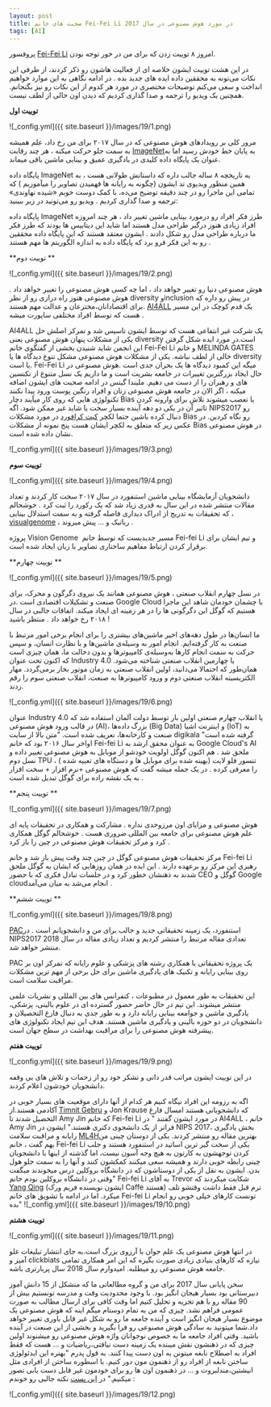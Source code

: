 ```yaml
---
layout: post
title: صحبت های خانم Fei-Fei Li در مورد هوش مصنوعی در سال 2017
tags: [AI]
---
```

پروفسور [Fei-Fei Li](http://vision.stanford.edu/feifeili/) امروز ۸ توییت زدن که برای من در خور توجه بودن.

در این هشت توییت ایشون خلاصه ای از فعالیت هاشون رو ذکر کردند، از طرفی این نکات می‌تونه به محققین داده ایده های جدید بده . در ادامه نگاهی به این موارد خواهیم انداخت و سعی می‌کنم توضیحات مختصری در مورد هر کدوم از این نکات  رو نیز بگنجانم. همچنین یک ویدیو را ترجمه و صدا گذاری کردیم که دیدن اون خالی از لطف نیست.

**توییت اول**

![_config.yml]({{ site.baseurl }}/images/19/1.png)

مرور کلی بر رویدادهای هوش مصنوعی که در سال ۲۰۱۷ برای من رخ داد، علم همیشه به سمت جلو حرکت میکنه ، هر چند رقابت [ImageNet](http://www.image-net.org/ )به پایان خط خودش رسید اما به عنوان یک پایگاه داده کلیدی در یادگیری عمیق و بینایی ماشین باقی میماند.

پایگاه داده ImageNet یه تاریخچه ۸ ساله جالب داره که داستانش طولانی هست ، به همین منظور ویدیوی تد ایشون (چگونه به رایانه ها فهمیدن تصاویر را میآموزیم ) که تمامی این ماجرا رو در چند دقیقه توضیح می‌ده، با کمک دوست خوبم «شیده نهاوندی» ترجمه و صدا گذاری کردیم . ویدیو رو می‌تونید در زیر ببینید:

<div id="15141327168952934"><script type="text/JavaScript" src="https://www.aparat.com/embed/dBkqm?data[rnddiv]=15141327168952934&data[responsive]=yes"></script></div>


پایگاه داده ImageNet طرز فکر افراد رو درمورد بینایی ماشین تغییر داد ، هر چند امروزه افراد زیادی هنوز درگیر طراحی مدل هستند اما شاید این دیتابیس ها بودند که طرز فکر ما  درباره طراحی مدل رو شکل دادند . ایشون معتقد هستند که این پایگاه داده محققین رو به این فکر فرو برد که پایگاه داده به اندازه الگوریتم ها مهم هستند .

**توییت دوم **

![_config.yml]({{ site.baseurl }}/images/19/2.png)

هوش مصنوعی دنیا رو تغییر خواهد داد ، اما چه کسی هوش مصنوعی را تغییر خواهد داد . هوش مصنوعی هنوز راه درازی رو از نظر diversity  وinclusion  در پیش رو داره که برای اقتصادانان،مخترعان و عدالت مهم هستند. [AI4ALL](http://ai-4-all.org/) یک قدم کوچک در این مسیر هست که توسط افراد مختلفی ساپورت میشه .

AI4ALL یک شرکت غیر انتفاعی هست که توسط ایشون تاسیس شد و تمرکز اصلش حل یکی از مشکلات پنهان هوش مصنوعی یعنی diversity   است.در مورد ایده شکل گرفتن این انجمن شاید شنیدن بخشی از گفتگوی خانم Fei-Fei Li و خانم MELINDA GATES خالی از لطف نباشه.
یکی از مشکلات هوش مصنوعی مشکل تنوع دیدگاه ها یا diversity  یا  است. Fei-Fei Li میگه این کمبود دیدگاه ها یک بحران جدی است .هوش مصنوعی در حال ایجاد بزرگترین تغییرات در جامعه بشریت است و ما داریم یک نسل متنوع از تکنسین های و رهبران  را از دست می دهیم. ملیندا گیتس  در ادامه صحبت های ایشون اضافه میکنه ، اگر الان در جامعه هوش مصنوعی زنان و افراد رنگین پوست ورود پیدا نکنند تکنولوژی هایی که روی کار میآیند دچار Bias یا تعصب میشوند تلاش برای وارونه کردن تاثیر آن در یکی دو دهه آینده بسیار سخت یا شاید غیر ممکن شود. اگه NIPS2017 رو دنبال کرده باشین حتما لکچر [کیت کرافورد](https://en.wikipedia.org/wiki/Kate_Crawford) در مورد مشکلات Bias رو نگاه کردین. در عکس زیر که متعلق به لکچر ایشان هست پنج نمونه از مشکلات Bias در هوش مصنوعی نشان داده شده است.

![_config.yml]({{ site.baseurl }}/images/19/3.png)

**توییت سوم**

![_config.yml]({{ site.baseurl }}/images/19/4.png)

دانشجویان آزمایشگاه بینایی ماشین استنفورد در سال ۲۰۱۷ سخت کار کردند و تعداد مقالات منتشر شده در این سال به قدری زیاد شد که یک رکورد را ثبت کرد . خوشحالم که تحقیقات به تدریج از ادراک دیداری فاصله گرفته و به سمت استدلال بینایی ، [visualgenome](http://visualgenome.org) ، رباتیک و ... پیش میروند . 

پروژه Vision Genome ‌ مسیر جدیدیست که توسط خانم Fei-fei Li  و تیم ایشان برای برقرار کردن ارتباط مفاهیم ساختاری تصاویر با زبان ایجاد شده است.

**توییت چهارم **

![_config.yml]({{ site.baseurl }}/images/19/5.png)

در نسل چهارم انقلاب صنعتی ، هوش مصنوعی همانند یک نیروی دگرگون و محرک، برای  صنعت و تشکیلات اقتصادی است .در Google Cloud  با چشمان خودمان شاهد این ماجرا هستیم که گوگل این دگرگونی ها را در هر زمینه ای ایجاد میکند. اتفاقات جالبی در سال ۲۰۱۸ رخ خواهد داد . منتظر باشید !

ما انسان‌ها در طول دهه‌های اخیر ماشین‌های بیشتری را برای انجام برخی امور مرتبط با صنعت به کار گرفته‌ایم. انجام امور به ‌وسیله‌ی ماشین‌ها و با نظارت انسان، و سپس حرکت به سمت انجام کارها به‌وسیله‌ی کامپیوترها و بدون دخالت ما، همان چیزی است که اکنون تحت عنوان Industry 4.0 یا چهارمین انقلاب صنعتی شناخته می‌شود.
همان‌طور که احتمالا می‌دانید، اولین انقلاب صنعتی به زمان موتور بخار برمی‌گردد. مهار الکتریسیته انقلاب صنعتی دوم و ورود کامپیوترها به صنعت، انقلاب صنعتی سوم را رقم زدند.

![_config.yml]({{ site.baseurl }}/images/19/6.png)

عنوان Industry 4.0 یا انقلاب چهارم صنعتی اولین بار توسط دولت آلمان استفاده شد که در قالب ورود هوش مصنوعی (AI)، بزرگ داده‌ها (‌Big Data) و اینترنت اشیا (IoT) به صنعت و کارخانه‌ها، تعریف شده است.
"متن بالا از سایت digikala گرفته شده است"
اواخر سال ۲۰۱۶ بود که خانم Fei-fei Li به عنوان محقق ارشد به Google Cloud's AI ملحق شد . هم اکنون گوگل اولویت خودشو از موبایل به هوش مصنوعی تغییر داده و نسل دوم TPU ، تنسور فلو لایت (بهینه شده برای موبایل ها و دستگاه های تعبیه شده ) را معرفی کرده . در یک جمله میشه گفت که هوش مصنوعی +نرم افزار + سخت افزار به یک نقشه راده برای گوگل تبدیل شده است .

**توییت پنجم **

![_config.yml]({{ site.baseurl }}/images/19/7.png)

هوش مصنوعی و مزایای اون مرزوحدی نداره . مشارکت و همکاری در تحقیقات پایه ای علم هوش مصنوعی برای جامعه بین المللی ضروری هست . خوشحالم گوگل همکاری کرد و مرکز تحقیقات هوش مصنوعی در چین را باز کرد . 

مرکز تحقیقات هوش مصنوعی گوگل در چین چند وقت پیش باز شد و خانم Fei-fei Li رهبری این مرکز رو برعهده دارند . این ایده در همان روزهایی که ایشان به گوگل ملحق شدند به ذهنشان خطور کرد و در جلسات تبادل فکری که با حضور CEO  گوگل و  Google cloudانجام می‌شد به میان می‌آمد .

**توییت ششم **

![_config.yml]({{ site.baseurl }}/images/19/8.png)


[PAC](https://aicare.stanford.edu/)استنفورد، یک زمینه تحقیقاتی جدید و جالب برای من و دانشجویانم است . در NIPS2017 تعدادی مقاله مرتبط را منتشر کردیم و تعداد زیادی مقاله در سال 2018 منتشر خواهد شد.

PAC یک پروژه تحقیقاتی با همکاری رشته های پزشکی و علوم رایانه که تمرکز اون بر روی بینایی رایانه و تکنیک های یادگیری ماشین برای حل برخی از مهم ترین مشکلات مراقبت سلامت است.

این تحقیقات به طور معمول در مطبوعات ، کنفرانس های بین المللی و نشریات علمی منتشر میشوند. این تیم در حال حاضر حضور گسترده ای در علوم بالینی، پزشکی، یادگیری ماشین و جوامعه بینایی رایانه دارد و به طور جدی به دنبال فارغ التحصیلان و دانشجویان در دو حوزه بالینی و یادگیری ماشین هستند. هدف این تیم ایجاد تکنولوژی های پیشرفته هوش مصنوعی را برای مراقبت بهداشت در سطح جهان است.

**توییت هفتم**

![_config.yml]({{ site.baseurl }}/images/19/9.png)

در این توییت ایشون مراتب قدر دانی و تشکر خود رو از زحمات و تلاش های بی وقفه دانشجویان خودشون اعلام کردند. 

اگه به رزومه این افراد نیگاه کنیم هر کدام از آنها دارای موقعیت های بسیار خوبی در آکادمی هستند.از  [Timnit Gebru](https://twitter.com/timnitGebru) و Jon Krause که دانشجویانی هستند امسال فارغ التحصیل شدند تا Amy Jin  که خانم Fei-fei Li در مورد ایشون گفتند " در AI4ALL ، خانم Amy Jin فراتر از یک دانشجوی دکتری هستند." ایشون در NIPS 2017، بخش یادگیری رایانه و مراقبت سلامت    [ML4H](https://ml4health.github.io/2017/)بهترین مقاله رو منتشر کردند. 
یکی از دوستان چینی من بهم گفت ، خانم Fei-fei Li یکی از سخت گیر ترین اساتید در استنفورد هستند و جلب کردن توجهشون به کارتون به هیچ وجه آسون نیست، اما گذشته از اینها با دانشجویان چینی رابطه خوبی دارند و همیشه سعی میکنند کمکشون کنند و آنها را به سمت جلو هول بدن. ایشون به نقل از یکی از دوستاشون که در دانشگاه بروکلین درس میخوندند میگفت "وقتی در دانشگاه بروکلین بودم خانم Fei-fei Li  به آقای Trevor   شکایت میکردند که [Yang Qing](https://twitter.com/jiayq) (ایشون نویسنده فریم ورک  Caffe هستند) ترم قبل فقط داشت وقتشو تلف میکرد. اما در ادامه با تشویق های خانم  Fei-fei Li  تونست کارهای خیلی خوبی رو انجام بده"
![_config.yml]({{ site.baseurl }}/images/19/10.png)

**توییت هشتم**

![_config.yml]({{ site.baseurl }}/images/19/11.png)

در انتها هوش مصنوعی یک علم جوان با آرزوی بزرگ است.به جای انتشار تبلیغات غلو آمیز و clickbiats نیازه که کارهای بنیادی زیادی صورت بگیره که این امر همکاری تمامی جامعه هوش مصنوعی رو میطلبه. امیدوارم سال 2018 سال پربارتری باشه.

سخن پایانی
سال 2017 برای من و گروه مطالعاتی ما که متشکل از 15 دانش آموز دبیرستانی بود بسیار هیجان انگیز بود. با وجود محدودیت وقت و مدرسه تونستیم بیش از 90 مقاله رو با هم تجزیه و تحلیل کنیم اما وقت کافی برای ارسال مطالب به صورت عمومی فراهم نشد.
چیزی که من به تمام دوستام میگم اینه که هوش مصنوعی یک موضوع بسیار هیجان انگیز است و آینده جامعه ما رو به شکل غیر قابل باوری تغییر خواهد داد.شما میتونید به سادگی هوش مصنوعی رو فرا بگیرید و بخشی از این صنعت در آینده باشید. وقتی افراد جامعه ما به خصوص نوجوانان واژه هوش مصنوعی رو میشنوند اولین چیزی که در ذهنشون نقش میبنده یک زمینه دست نیافتی،ریاضیات و ... هست که فقط افراد به اصطلاح نابغه میتونن به اون دست پیدا کنند.
به قول پدرم "بهتره این ایدئولوژی ساختن نابغه از افراد رو از ذهنمون مون دور کنیم. با اسطوره ساختن از افرادی مثل انیشتین،مندلبروت و ... در ذهنمون اون ها رو برای خودمون غیر قابل دست یابی تصور میکنیم."
در [این پست](https://www.bloomberg.com/view/articles/2017-06-07/a-mathematician-s-secret-we-re-not-all-geniuses)  نکته جالبی رو خوندم :

![_config.yml]({{ site.baseurl }}/images/19/12.png)


